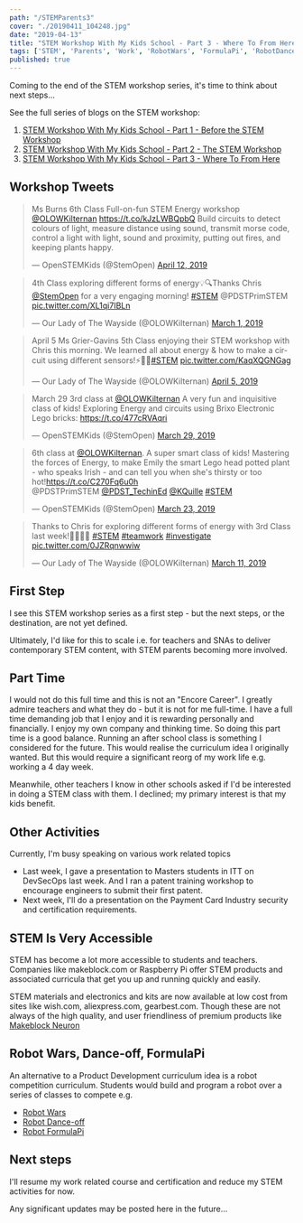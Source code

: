 ```yaml
---
path: "/STEMParents3"
cover: "./20190411_104248.jpg"
date: "2019-04-13"
title: "STEM Workshop With My Kids School - Part 3 - Where To From Here"
tags: ['STEM', 'Parents', 'Work', 'RobotWars', 'FormulaPi', 'RobotDanceOff']
published: true    
---
```

Coming to the end of the STEM workshop series, it's time to think about next steps...



See the full series of blogs on the STEM workshop:
1. [STEM Workshop With My Kids School - Part 1 - Before the STEM Workshop](../STEMParents1)
2. [STEM Workshop With My Kids School - Part 2 - The STEM Workshop](../STEMParents2)
3. [STEM Workshop With My Kids School - Part 3 - Where To From Here](../STEMParents3)


## Workshop Tweets 
<blockquote class="twitter-tweet"><p lang="en" dir="ltr">Ms Burns 6th Class Full-on-fun STEM Energy workshop <a href="https://twitter.com/OLOWKilternan?ref_src=twsrc%5Etfw">@OLOWKilternan</a> <a href="https://t.co/kJzLWBQpbQ">https://t.co/kJzLWBQpbQ</a> Build circuits to detect colours of light, measure distance using sound, transmit morse code, control a light with light, sound and proximity, putting out fires, and keeping plants happy.</p>&mdash; OpenSTEMKids (@StemOpen) <a href="https://twitter.com/StemOpen/status/1116828772135837697?ref_src=twsrc%5Etfw">April 12, 2019</a></blockquote> 

<blockquote class="twitter-tweet"><p lang="en" dir="ltr">4th Class exploring different forms of energy💡🔍Thanks Chris <a href="https://twitter.com/StemOpen?ref_src=twsrc%5Etfw">@StemOpen</a> for a very engaging morning! <a href="https://twitter.com/hashtag/STEM?src=hash&amp;ref_src=twsrc%5Etfw">#STEM</a> @PDSTPrimSTEM <a href="https://t.co/XL1qi7IBLn">pic.twitter.com/XL1qi7IBLn</a></p>&mdash; Our Lady of The Wayside (@OLOWKilternan) <a href="https://twitter.com/OLOWKilternan/status/1101423689562767360?ref_src=twsrc%5Etfw">March 1, 2019</a></blockquote> 

<blockquote class="twitter-tweet"><p lang="en" dir="ltr">April 5 Ms Grier-Gavins 5th Class enjoying their STEM workshop with Chris this morning. We learned all about energy &amp; how to make a circuit using different sensors!⚡️🔌💡<a href="https://twitter.com/hashtag/STEM?src=hash&amp;ref_src=twsrc%5Etfw">#STEM</a> <a href="https://t.co/KaqXQGNGag">pic.twitter.com/KaqXQGNGag</a></p>&mdash; Our Lady of The Wayside (@OLOWKilternan) <a href="https://twitter.com/OLOWKilternan/status/1114132748971782147?ref_src=twsrc%5Etfw">April 5, 2019</a></blockquote> 

<blockquote class="twitter-tweet"><p lang="en" dir="ltr">March 29 3rd class at <a href="https://twitter.com/OLOWKilternan?ref_src=twsrc%5Etfw">@OLOWKilternan</a> A very fun and inquisitive class of kids! Exploring Energy and circuits using Brixo Electronic Lego bricks: <a href="https://t.co/477cRVAqri">https://t.co/477cRVAqri</a></p>&mdash; OpenSTEMKids (@StemOpen) <a href="https://twitter.com/StemOpen/status/1111667497617494017?ref_src=twsrc%5Etfw">March 29, 2019</a></blockquote> <script async src="https://platform.twitter.com/widgets.js" charset="utf-8"></script>

<blockquote class="twitter-tweet"><p lang="en" dir="ltr">6th class at <a href="https://twitter.com/OLOWKilternan?ref_src=twsrc%5Etfw">@OLOWKilternan</a>. A super smart class of kids! Mastering the forces of Energy, to make Emily the smart Lego head potted plant - who speaks Irish - and can tell you when she&#39;s thirsty or too hot!<a href="https://t.co/C270Fq6u0h">https://t.co/C270Fq6u0h</a><br>@PDSTPrimSTEM <a href="https://twitter.com/PDST_TechinEd?ref_src=twsrc%5Etfw">@PDST_TechinEd</a> <a href="https://twitter.com/KQuille?ref_src=twsrc%5Etfw">@KQuille</a> <a href="https://twitter.com/hashtag/STEM?src=hash&amp;ref_src=twsrc%5Etfw">#STEM</a></p>&mdash; OpenSTEMKids (@StemOpen) <a href="https://twitter.com/StemOpen/status/1109365218969300992?ref_src=twsrc%5Etfw">March 23, 2019</a></blockquote> <script async src="https://platform.twitter.com/widgets.js" charset="utf-8"></script>

<blockquote class="twitter-tweet"><p lang="en" dir="ltr">Thanks to Chris for exploring different forms of energy with 3rd Class last week!👨‍🔬👩‍🔬 <a href="https://twitter.com/hashtag/STEM?src=hash&amp;ref_src=twsrc%5Etfw">#STEM</a> <a href="https://twitter.com/hashtag/teamwork?src=hash&amp;ref_src=twsrc%5Etfw">#teamwork</a> <a href="https://twitter.com/hashtag/investigate?src=hash&amp;ref_src=twsrc%5Etfw">#investigate</a> <a href="https://t.co/0JZRqnwwiw">pic.twitter.com/0JZRqnwwiw</a></p>&mdash; Our Lady of The Wayside (@OLOWKilternan) <a href="https://twitter.com/OLOWKilternan/status/1105171478889316358?ref_src=twsrc%5Etfw">March 11, 2019</a></blockquote> <script async src="https://platform.twitter.com/widgets.js" charset="utf-8"></script>


## First Step
I see this STEM workshop series as a first step - but the next steps, or the destination, are not yet defined. 

Ultimately, I'd like for this to scale i.e. for teachers and SNAs to deliver contemporary STEM content, with STEM parents becoming more involved.


## Part Time
I would not do this full time and this is not an "Encore Career". I greatly admire teachers and what they do - but it is not for me full-time. I have a full time demanding job that I enjoy and it is rewarding personally and financially. I enjoy my own company and thinking time. So doing this part time is a good balance. Running an after school class is something I considered for the future. This would realise the curriculum idea I originally wanted. But this would require a significant reorg of my work life e.g. working a 4 day week.

Meanwhile, other teachers I know in other schools asked if I'd be interested in doing a STEM class with them. I declined; my primary interest is that my kids benefit.

## Other Activities
Currently, I'm busy speaking on various work related topics

- Last week, I gave a presentation to Masters students in ITT on DevSecOps last week. And I ran a patent training workshop to encourage engineers to submit their first patent. 
- Next week, I'll do a presentation on the Payment Card Industry security and certification requirements.

## STEM Is Very Accessible
STEM has become a lot more accessible to students and teachers. Companies like makeblock.com or Raspberry Pi offer STEM products and associated curricula that get you up and running quickly and easily.

STEM materials and electronics and kits are now available at low cost from sites like wish.com, aliexpress.com, gearbest.com. Though these are not always of the high quality, and user friendliness of premium products like [Makeblock Neuron](https://www.openstemkids.com/makeblock-neuron-all-in-one-kit )

## Robot Wars, Dance-off, FormulaPi
An alternative to a Product Development curriculum idea is a robot competition curriculum. Students would build and program a robot over a series of classes to compete e.g.  

* [Robot Wars](http://www.robotwars.tv/) 
* [Robot Dance-off](https://www.youtube.com/watch?v=TLGWQfK-6DY)
* [Robot FormulaPi](https://www.piborg.org/robots/formulapi-entry)

## Next steps
I'll resume my work related course and certification and reduce my STEM activities for now.

Any significant updates may be posted here in the future...

